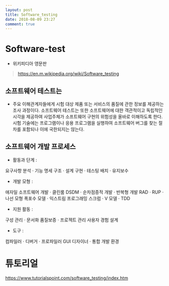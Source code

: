 ```yaml
---
layout: post
title: Software_testing
date: 2018-08-09 23:27
comment: true
---
```


# Software-test
- 위키피디아 영문판
> https://en.m.wikipedia.org/wiki/Software_testing

## 소프트웨어 테스트는 

* 주요 이해관계자들에게 시험 대상 제품 또는 서비스의 품질에 관한 정보를 제공하는 조사 과정이다. 소프트웨어 테스트는 또한 소프트웨어에 대한 객관적이고 독립적인 시각을 제공하여 사업주체가 소프트웨어 구현의 위험성을 올바로 이해하도록 한다. 시험 기술에는 프로그램이나 응용 프로그램을 실행하여 소프트웨어 버그를 찾는 절차를 포함되나 이에 국한되지는 않는다.

## 소프트웨어 개발 프로세스

- 활동과 단계 :

요구사항 분석 · 기능 명세
구조 · 설계
구현 · 테스팅
배치 · 유지보수

- 개발 모형 :

애자일 소프트웨어 개발 · 클린룸
DSDM · 순차점증적 개발 · 반복형 개발
RAD · RUP · 나선 모형
폭포수 모델 · 익스트림 프로그래밍
스크럼 · V 모델 · TDD

- 지원 활동 :

구성 관리 · 문서화
품질보증 · 프로젝트 관리
사용자 경험 설계

- 도구 :

컴파일러 · 디버거 · 프로파일러
GUI 디자이너 · 통합 개발 환경

# 튜토리얼 
https://www.tutorialspoint.com/software_testing/index.htm
